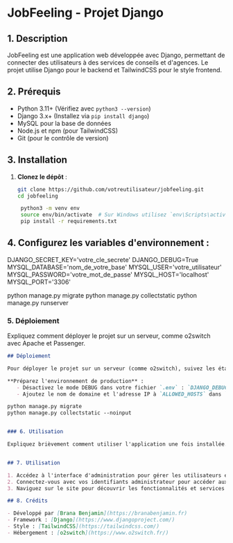 # JobFeeling - Projet Django
## 1. Description

JobFeeling est une application web développée avec Django, permettant de connecter des utilisateurs à des services de conseils et d'agences. Le projet utilise Django pour le backend et TailwindCSS pour le style frontend.

## 2. Prérequis

- Python 3.11+ (Vérifiez avec `python3 --version`)
- Django 3.x+ (Installez via `pip install django`)
- MySQL pour la base de données
- Node.js et npm (pour TailwindCSS)
- Git (pour le contrôle de version)

## 3. Installation

1. **Clonez le dépôt** :

   ```bash
   git clone https://github.com/votreutilisateur/jobfeeling.git
   cd jobfeeling

    python3 -m venv env
    source env/bin/activate  # Sur Windows utilisez `env\Scripts\activate`
    pip install -r requirements.txt

## 4. Configurez les variables d'environnement :

DJANGO_SECRET_KEY='votre_cle_secrete'
DJANGO_DEBUG=True
MYSQL_DATABASE='nom_de_votre_base'
MYSQL_USER='votre_utilisateur'
MYSQL_PASSWORD='votre_mot_de_passe'
MYSQL_HOST='localhost'
MYSQL_PORT='3306'

python manage.py migrate
python manage.py collectstatic
python manage.py runserver


### 5. Déploiement

Expliquez comment déployer le projet sur un serveur, comme o2switch avec Apache et Passenger.

```markdown
## Déploiement

Pour déployer le projet sur un serveur (comme o2switch), suivez les étapes ci-dessous :

**Préparez l'environnement de production** :
   - Désactivez le mode DEBUG dans votre fichier `.env` : `DJANGO_DEBUG=False`.
   - Ajoutez le nom de domaine et l'adresse IP à `ALLOWED_HOSTS` dans `settings.py`.

python manage.py migrate 
python manage.py collectstatic --noinput


### 6. Utilisation

Expliquez brièvement comment utiliser l'application une fois installée.


## 7. Utilisation

1. Accédez à l'interface d'administration pour gérer les utilisateurs et les contenus : `/admin`.
2. Connectez-vous avec vos identifiants administrateur pour accéder aux fonctionnalités de gestion.
3. Naviguez sur le site pour découvrir les fonctionnalités et services disponibles.

## 8. Crédits

- Développé par [Brana Benjamin](https://branabenjamin.fr)
- Framework : [Django](https://www.djangoproject.com/)
- Style : [TailwindCSS](https://tailwindcss.com/)
- Hébergement : [o2switch](https://www.o2switch.fr/)
